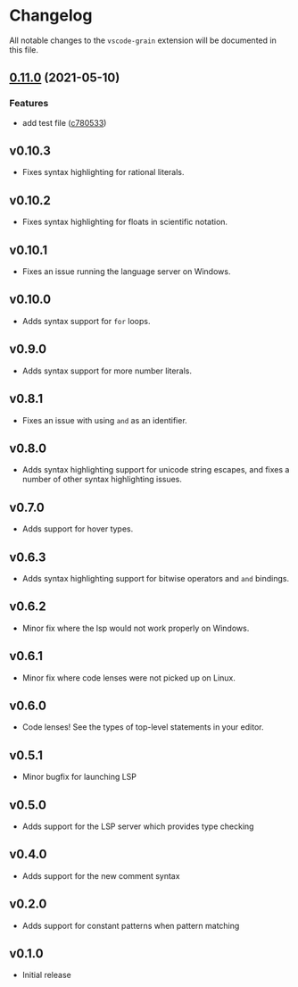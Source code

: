 # Changelog
All notable changes to the `vscode-grain` extension will be documented in this file.

## [0.11.0](https://www.github.com/ospencer/grain-language-server/compare/vscode-grain-v0.10.3...vscode-grain-v0.11.0) (2021-05-10)


### Features

* add test file ([c780533](https://www.github.com/ospencer/grain-language-server/commit/c7805333892e33971a5884a94ca93c39c6b9d489))

## v0.10.3
- Fixes syntax highlighting for rational literals.

## v0.10.2
- Fixes syntax highlighting for floats in scientific notation.

## v0.10.1
- Fixes an issue running the language server on Windows.

## v0.10.0
- Adds syntax support for `for` loops.

## v0.9.0
- Adds syntax support for more number literals.

## v0.8.1
- Fixes an issue with using `and` as an identifier.

## v0.8.0
- Adds syntax highlighting support for unicode string escapes, and fixes a number of other syntax highlighting issues.

## v0.7.0
- Adds support for hover types.

## v0.6.3
- Adds syntax highlighting support for bitwise operators and `and` bindings.

## v0.6.2
- Minor fix where the lsp would not work properly on Windows.

## v0.6.1
- Minor fix where code lenses were not picked up on Linux.

## v0.6.0
- Code lenses! See the types of top-level statements in your editor.

## v0.5.1
- Minor bugfix for launching LSP

## v0.5.0
- Adds support for the LSP server which provides type checking

## v0.4.0
- Adds support for the new comment syntax

## v0.2.0
- Adds support for constant patterns when pattern matching

## v0.1.0
- Initial release
